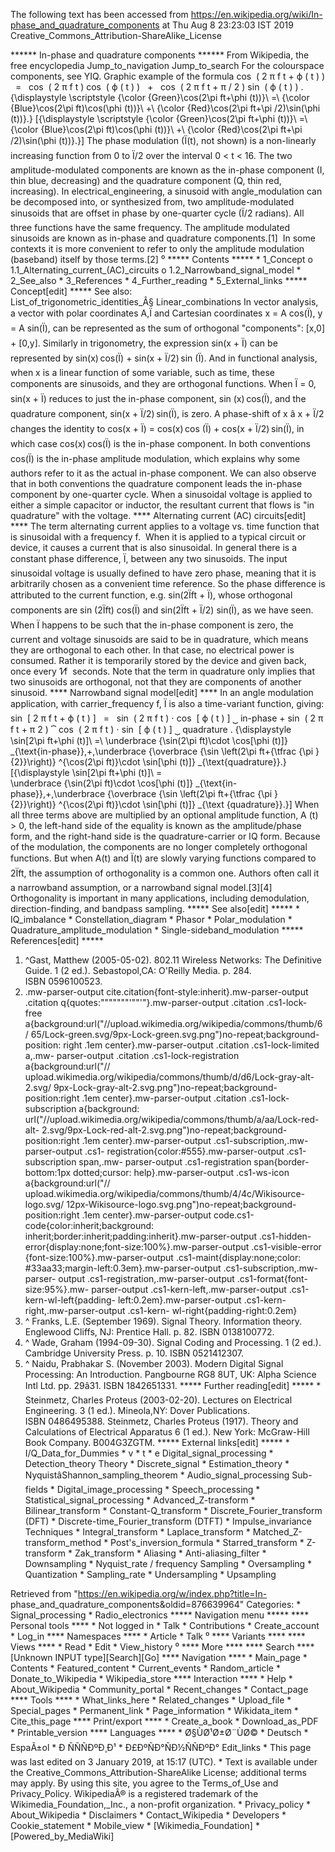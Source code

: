 The following text has been accessed from https://en.wikipedia.org/wiki/In-phase_and_quadrature_components at Thu Aug 8 23:23:03 IST 2019
Creative_Commons_Attribution-ShareAlike_License





















****** In-phase and quadrature components ******
From Wikipedia, the free encyclopedia
Jump_to_navigation Jump_to_search
For the colourspace components, see YIQ.
Graphic example of the formula        cos &#x2061; ( 2 &#x03C0; f t + &#x03D5;
( t ) )   &#xA0; = &#xA0;   cos &#x2061; ( 2 &#x03C0; f t ) cos &#x2061;
( &#x03D5; ( t ) )   &#xA0; + &#xA0;   cos &#x2061; ( 2 &#x03C0; f t + &#x03C0;
/  2 ) sin &#x2061; ( &#x03D5; ( t ) )   .    {\displaystyle \scriptstyle
{\color {Green}\cos(2\pi ft+\phi (t))}\ =\ {\color {Blue}\cos(2\pi ft)\cos(\phi
(t))}\ +\ {\color {Red}\cos(2\pi ft+\pi /2)\sin(\phi (t))}.}  [{\displaystyle
\scriptstyle {\color {Green}\cos(2\pi ft+\phi (t))}\ =\ {\color {Blue}\cos(2\pi
ft)\cos(\phi (t))}\ +\ {\color {Red}\cos(2\pi ft+\pi /2)\sin(\phi (t))}.}] The
phase modulation (Ï(t), not shown) is a non-linearly increasing function from
0 to Ï/2 over the interval 0 < t < 16. The two amplitude-modulated components
are known as the in-phase component (I, thin blue, decreasing) and the
quadrature component (Q, thin red, increasing).
In electrical_engineering, a sinusoid with angle_modulation can be decomposed
into, or synthesized from, two amplitude-modulated sinusoids that are offset in
phase by one-quarter cycle (Ï/2 radians). All three functions have the same
frequency. The amplitude modulated sinusoids are known as in-phase and
quadrature components.[1]  In some contexts it is more convenient to refer to
only the amplitude modulation (baseband) itself by those terms.[2]
⁰
***** Contents *****
    * 1_Concept
          o 1.1_Alternating_current_(AC)_circuits
          o 1.2_Narrowband_signal_model
    * 2_See_also
    * 3_References
    * 4_Further_reading
    * 5_External_links
***** Concept[edit] *****
See also: List_of_trigonometric_identities_Â§ Linear_combinations
In vector analysis, a vector with polar coordinates A,Ï and Cartesian
coordinates x = A cos(Ï), y = A sin(Ï), can be represented as the sum of
orthogonal "components": [x,0] + [0,y]. Similarly in trigonometry, the
expression sin(x + Ï) can be represented by sin(x) cos(Ï) + sin(x + Ï/2) sin
(Ï). And in functional analysis, when x is a linear function of some variable,
such as time, these components are sinusoids, and they are orthogonal
functions. When Ï = 0, sin(x + Ï) reduces to just the in-phase component, sin
(x) cos(Ï), and the quadrature component, sin(x + Ï/2) sin(Ï), is zero. A
phase-shift of x â x + Ï/2 changes the identity to cos(x + Ï) = cos(x) cos
(Ï) + cos(x + Ï/2) sin(Ï), in which case cos(x) cos(Ï) is the in-phase
component. In both conventions cos(Ï) is the in-phase amplitude modulation,
which explains why some authors refer to it as the actual in-phase component.
We can also observe that in both conventions the quadrature component leads the
in-phase component by one-quarter cycle.
When a sinusoidal voltage is applied to either a simple capacitor or inductor,
the resultant current that flows is "in quadrature" with the voltage.
**** Alternating current (AC) circuits[edit] ****
The term alternating current applies to a voltage vs. time function that is
sinusoidal with a frequency f.  When it is applied to a typical circuit or
device, it causes a current that is also sinusoidal. In general there is a
constant phase difference, Ï, between any two sinusoids. The input sinusoidal
voltage is usually defined to have zero phase, meaning that it is arbitrarily
chosen as a convenient time reference. So the phase difference is attributed to
the current function, e.g. sin(2Ïft + Ï), whose orthogonal components are sin
(2Ïft) cos(Ï) and sin(2Ïft + Ï/2) sin(Ï), as we have seen. When Ï happens
to be such that the in-phase component is zero, the current and voltage
sinusoids are said to be in quadrature, which means they are orthogonal to each
other. In that case, no electrical power is consumed. Rather it is temporarily
stored by the device and given back, once every &#x200b;1⁄f  seconds. Note that
the term in quadrature only implies that two sinusoids are orthogonal, not that
they are components of another sinusoid.
**** Narrowband signal model[edit] ****
In an angle modulation application, with carrier_frequency f, Ï is also a
time-variant function, giving:
         sin &#x2061; [ 2 &#x03C0; f t + &#x03D5; ( t ) ] &#xA0; = &#xA0;
      sin &#x2061; ( 2 &#x03C0; f t ) &#x22C5; cos &#x2061; [ &#x03D5; ( t ) ]
      &#x23DF;    in-phase    +          sin &#x2061;  (  2 &#x03C0; f t +
      &#x03C0; 2     )   &#x23DE;    cos &#x2061; ( 2 &#x03C0; f t )   &#x22C5;
      sin &#x2061; [ &#x03D5; ( t ) ]  &#x23DF;    quadrature   .
      {\displaystyle \sin[2\pi ft+\phi (t)]\ =\ \underbrace {\sin(2\pi ft)\cdot
      \cos[\phi (t)]} _{\text{in-phase}}\,+\,\underbrace {\overbrace {\sin
      \left(2\pi ft+{\tfrac {\pi }{2}}\right)} ^{\cos(2\pi ft)}\cdot \sin[\phi
      (t)]} _{\text{quadrature}}.}  [{\displaystyle \sin[2\pi ft+\phi (t)]\ =\
      \underbrace {\sin(2\pi ft)\cdot \cos[\phi (t)]} _{\text{in-
      phase}}\,+\,\underbrace {\overbrace {\sin \left(2\pi ft+{\tfrac {\pi }
      {2}}\right)} ^{\cos(2\pi ft)}\cdot \sin[\phi (t)]} _{\text
      {quadrature}}.}]
When all three terms above are multiplied by an optional amplitude function, A
(t) > 0, the left-hand side of the equality is known as the amplitude/phase
form, and the right-hand side is the quadrature-carrier or IQ form. Because of
the modulation, the components are no longer completely orthogonal functions.
But when A(t) and Ï(t) are slowly varying functions compared to 2Ïft, the
assumption of orthogonality is a common one. Authors often call it a narrowband
assumption, or a narrowband signal model.[3][4]  Orthogonality is important in
many applications, including demodulation, direction-finding, and bandpass
sampling.
***** See also[edit] *****
    * IQ_imbalance
    * Constellation_diagram
    * Phasor
    * Polar_modulation
    * Quadrature_amplitude_modulation
    * Single-sideband_modulation
***** References[edit] *****
   1. ^Gast, Matthew (2005-05-02). 802.11 Wireless Networks: The Definitive
      Guide. 1 (2 ed.). Sebastopol,CA: O'Reilly Media. p. 284. ISBN 0596100523.
   2. .mw-parser-output cite.citation{font-style:inherit}.mw-parser-output
      .citation q{quotes:"\"""\"""'""'"}.mw-parser-output .citation .cs1-lock-
      free a{background:url("//upload.wikimedia.org/wikipedia/commons/thumb/6/
      65/Lock-green.svg/9px-Lock-green.svg.png")no-repeat;background-position:
      right .1em center}.mw-parser-output .citation .cs1-lock-limited a,.mw-
      parser-output .citation .cs1-lock-registration a{background:url("//
      upload.wikimedia.org/wikipedia/commons/thumb/d/d6/Lock-gray-alt-2.svg/
      9px-Lock-gray-alt-2.svg.png")no-repeat;background-position:right .1em
      center}.mw-parser-output .citation .cs1-lock-subscription a{background:
      url("//upload.wikimedia.org/wikipedia/commons/thumb/a/aa/Lock-red-alt-
      2.svg/9px-Lock-red-alt-2.svg.png")no-repeat;background-position:right
      .1em center}.mw-parser-output .cs1-subscription,.mw-parser-output .cs1-
      registration{color:#555}.mw-parser-output .cs1-subscription span,.mw-
      parser-output .cs1-registration span{border-bottom:1px dotted;cursor:
      help}.mw-parser-output .cs1-ws-icon a{background:url("//
      upload.wikimedia.org/wikipedia/commons/thumb/4/4c/Wikisource-logo.svg/
      12px-Wikisource-logo.svg.png")no-repeat;background-position:right .1em
      center}.mw-parser-output code.cs1-code{color:inherit;background:
      inherit;border:inherit;padding:inherit}.mw-parser-output .cs1-hidden-
      error{display:none;font-size:100%}.mw-parser-output .cs1-visible-error
      {font-size:100%}.mw-parser-output .cs1-maint{display:none;color:
      #33aa33;margin-left:0.3em}.mw-parser-output .cs1-subscription,.mw-parser-
      output .cs1-registration,.mw-parser-output .cs1-format{font-size:95%}.mw-
      parser-output .cs1-kern-left,.mw-parser-output .cs1-kern-wl-left{padding-
      left:0.2em}.mw-parser-output .cs1-kern-right,.mw-parser-output .cs1-kern-
      wl-right{padding-right:0.2em}
   3. ^ Franks, L.E. (September 1969). Signal Theory. Information theory.
      Englewood Cliffs, NJ: Prentice Hall. p. 82. ISBN 0138100772.
   4. ^ Wade, Graham (1994-09-30). Signal Coding and Processing. 1 (2 ed.).
      Cambridge University Press. p. 10. ISBN 0521412307.
   5. ^ Naidu, Prabhakar S. (November 2003). Modern Digital Signal Processing:
      An Introduction. Pangbourne RG8 8UT, UK: Alpha Science Intl Ltd.
      pp. 29â31. ISBN 1842651331.
***** Further reading[edit] *****
    * Steinmetz, Charles Proteus (2003-02-20). Lectures on Electrical
      Engineering. 3 (1 ed.). Mineola,NY: Dover Publications. ISBN 0486495388.
Steinmetz, Charles Proteus (1917). Theory and Calculations of Electrical
Apparatus 6 (1 ed.). New York: McGraw-Hill Book Company. B004G3ZGTM.
***** External links[edit] *****
    * I/Q_Data_for_Dummies
    * v
    * t
    * e
Digital_signal_processing
               * Detection_theory
Theory         * Discrete_signal
               * Estimation_theory
               * NyquistâShannon_sampling_theorem
               * Audio_signal_processing
Sub-fields     * Digital_image_processing
               * Speech_processing
               * Statistical_signal_processing
               * Advanced_Z-transform
               * Bilinear_transform
               * Constant-Q_transform
               * Discrete_Fourier_transform (DFT)
               * Discrete-time_Fourier_transform (DTFT)
               * Impulse_invariance
Techniques     * Integral_transform
               * Laplace_transform
               * Matched_Z-transform_method
               * Post's_inversion_formula
               * Starred_transform
               * Z-transform
               * Zak_transform
               * Aliasing
               * Anti-aliasing_filter
               * Downsampling
               * Nyquist_rate / frequency
Sampling       * Oversampling
               * Quantization
               * Sampling_rate
               * Undersampling
               * Upsampling

Retrieved from "https://en.wikipedia.org/w/index.php?title=In-
phase_and_quadrature_components&oldid=876639964"
Categories:
    * Signal_processing
    * Radio_electronics
***** Navigation menu *****
**** Personal tools ****
    * Not logged in
    * Talk
    * Contributions
    * Create_account
    * Log_in
**** Namespaces ****
    * Article
    * Talk
⁰
**** Variants ****
**** Views ****
    * Read
    * Edit
    * View_history
⁰
**** More ****
**** Search ****
[Unknown INPUT type][Search][Go]
**** Navigation ****
    * Main_page
    * Contents
    * Featured_content
    * Current_events
    * Random_article
    * Donate_to_Wikipedia
    * Wikipedia_store
**** Interaction ****
    * Help
    * About_Wikipedia
    * Community_portal
    * Recent_changes
    * Contact_page
**** Tools ****
    * What_links_here
    * Related_changes
    * Upload_file
    * Special_pages
    * Permanent_link
    * Page_information
    * Wikidata_item
    * Cite_this_page
**** Print/export ****
    * Create_a_book
    * Download_as_PDF
    * Printable_version
**** Languages ****
    * Ø§ÙØ¹Ø±Ø¨ÙØ©
    * Deutsch
    * EspaÃ±ol
    * Ð ÑÑÑÐºÐ¸Ð¹
    * Ð£ÐºÑÐ°ÑÐ½ÑÑÐºÐ°
Edit_links
    * This page was last edited on 3 January 2019, at 15:17 (UTC).
    * Text is available under the Creative_Commons_Attribution-ShareAlike
      License; additional terms may apply. By using this site, you agree to the
      Terms_of_Use and Privacy_Policy. WikipediaÂ® is a registered trademark of
      the Wikimedia_Foundation,_Inc., a non-profit organization.
    * Privacy_policy
    * About_Wikipedia
    * Disclaimers
    * Contact_Wikipedia
    * Developers
    * Cookie_statement
    * Mobile_view
    * [Wikimedia_Foundation]
    * [Powered_by_MediaWiki]

